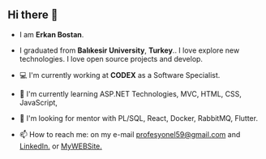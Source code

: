 ## Hi there 👋
- I am **Erkan Bostan**.

- I graduated from **Balıkesir University**, **Turkey**.. I love explore new technologies. I love open source projects and develop.

- 💻 I'm currently working at **CODEX** as a Software Specialist.

- 🌱 I'm currently learning ASP.NET Technologies, MVC, HTML, CSS, JavaScript,

- 👀 I'm looking for mentor with PL/SQL, React, Docker, RabbitMQ, Flutter.

- 📫 How to reach me: on my e-mail profesyonel59@gmail.com and [LinkedIn.](https://www.linkedin.com/in/erkan-bostan-11257a210/) or [MyWEBSite.](https://erkanbostan.com)

